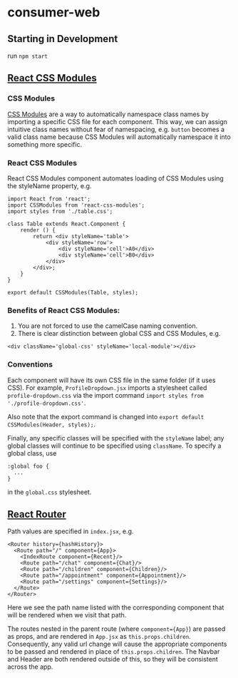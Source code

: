 # consumer-web
## Starting in Development
run ```npm start```

## [React CSS Modules](https://github.com/gajus/react-css-modules#development)

### CSS Modules
[CSS Modules](https://github.com/css-modules/css-modules) are a way to automatically namespace class names by importing a specific CSS file for each component. This way, we can assign intuitive class names without fear of namespacing, e.g. ```button``` becomes a valid class name because CSS Modules will automatically namespace it into something more specific.

### React CSS Modules
React CSS Modules component automates loading of CSS Modules using the styleName property, e.g.

```
import React from 'react';
import CSSModules from 'react-css-modules';
import styles from './table.css';

class Table extends React.Component {
    render () {
        return <div styleName='table'>
            <div styleName='row'>
                <div styleName='cell'>A0</div>
                <div styleName='cell'>B0</div>
            </div>
        </div>;
    }
}

export default CSSModules(Table, styles);
```
### Benefits of React CSS Modules:

1. You are not forced to use the camelCase naming convention.
2. There is clear distinction between global CSS and CSS Modules, e.g.

```
<div className='global-css' styleName='local-module'></div>
```

### Conventions
Each component will have its own CSS file in the same folder (if it uses CSS). For example, ```ProfileDropdown.jsx``` imports a stylesheet called ```profile-dropdown.css``` via the import command ```import styles from './profile-dropdown.css'```.

Also note that the export command is changed into ```export default CSSModules(Header, styles);```.

Finally, any specific classes will be specified with the ```styleName``` label; any global classes will continue to be specified using ```className```. To specify a global class, use

```
:global foo {
  ...
}
```

in the ```global.css``` stylesheet.
## [React Router](https://github.com/reactjs/react-router)
Path values are specified in ```index.jsx```, e.g.

```
<Router history={hashHistory}>
  <Route path="/" component={App}>
    <IndexRoute component={Recent}/>
    <Route path="/chat" component={Chat}/>
    <Route path="/children" component={Children}/>
    <Route path="/appointment" component={Appointment}/>
    <Route path="/settings" component={Settings}/>
  </Route>
</Router>
```

Here we see the path name listed with the corresponding component that will be rendered when we visit that path.

The routes nested in the parent route (where ```component={App}```) are passed as props, and are rendered in ```App.jsx``` as ```this.props.children```. Consequently, any valid url change will cause the appropriate components to be passed and rendered in place of ```this.props.children```. The Navbar and Header are both rendered outside of this, so they will be consistent across the app.

